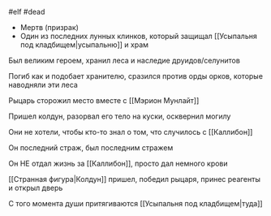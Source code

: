 #elf #dead

- Мертв (призрак)
- Один из последних лунных клинков, который защищал [[Усыпальня под кладбищем|усыпальню]] и храм

Был великим героем, хранил леса и наследие друидов/селунитов

Погиб как и подобает хранителю, сразился против орды орков, которые наводняли эти леса

Рыцарь сторожил место вместе с [[Мэрион Мунлайт]]

Пришел колдун, разорвал его тело на куски, осквернил могилу

Они не хотели, чтобы кто-то знал о том, что случилось с [[Каллибон]]

Он последний страж, был последним стражем

Он НЕ отдал жизнь за [[Каллибон]], просто дал немного крови

[[Странная фигура|Колдун]] пришел, победил рыцаря, принес реагенты и открыл дверь

С того момента души притягиваются [[Усыпальня под кладбищем|туда]]
